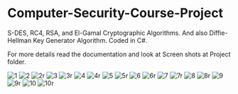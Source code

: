 # Computer-Security-Course-Project
S-DES, RC4, RSA, and El-Gamal Cryptographic Algorithms. And also Diffie-Hellman Key Generator Algorithm. Coded in C#.

For more details read the documentation and look at Screen shots at Project folder.

![1](https://user-images.githubusercontent.com/66659379/131353928-3fda81fe-ccc3-4319-856e-79795760b127.png)
![2](https://user-images.githubusercontent.com/66659379/131353941-0ce516de-7af1-4b9c-80da-94952945aa57.png)
![2r](https://user-images.githubusercontent.com/66659379/131353950-8204abbf-4338-4204-888f-f726c405ed34.png)
![3](https://user-images.githubusercontent.com/66659379/131353954-e57ff077-8be4-4257-a2fc-9c444f342041.png)
![3r](https://user-images.githubusercontent.com/66659379/131353960-3311c00a-0bbd-4680-aba9-7a66d10793b0.png)
![4](https://user-images.githubusercontent.com/66659379/131353970-4badfc73-1ca3-4004-9cea-adb9c8a55b8c.png)
![4r](https://user-images.githubusercontent.com/66659379/131353977-424c637b-1f09-4f19-8b84-f866ec13f0b9.png)
![5](https://user-images.githubusercontent.com/66659379/131353979-347f0cbe-1c3c-4cd7-abbc-467183d5855f.png)
![5r](https://user-images.githubusercontent.com/66659379/131353985-80f81a34-e068-4a1e-9082-1ea8ec566acb.png)
![6](https://user-images.githubusercontent.com/66659379/131353990-7893a811-2ab5-4ca2-92be-94a6ce5cc53e.png)
![6r](https://user-images.githubusercontent.com/66659379/131353997-a17d1fcc-e105-49ad-bb09-b5e61ca8c340.png)
![7](https://user-images.githubusercontent.com/66659379/131354003-fb6e36f8-a4b6-4572-9aae-d35288fd0902.png)
![7r](https://user-images.githubusercontent.com/66659379/131354009-2b7cdfd7-611b-4768-8bff-fbac29c847ab.png)
![8](https://user-images.githubusercontent.com/66659379/131354014-7a20a82f-c363-4411-94df-02f3fa752f99.png)
![8r](https://user-images.githubusercontent.com/66659379/131354025-15427a84-f767-49a3-b79c-2ab3621e8507.png)
![9](https://user-images.githubusercontent.com/66659379/131354035-4c2c97a8-661f-4238-bbd9-c5cd56612bc8.png)
![9r](https://user-images.githubusercontent.com/66659379/131354044-300246a3-12ca-4335-b917-a9744a35314b.png)
![10](https://user-images.githubusercontent.com/66659379/131354048-1a13839f-be15-40ad-8ae0-0564467d486c.png)
![10r](https://user-images.githubusercontent.com/66659379/131354056-f20122b5-773b-484a-a0de-b585995b8184.png)


